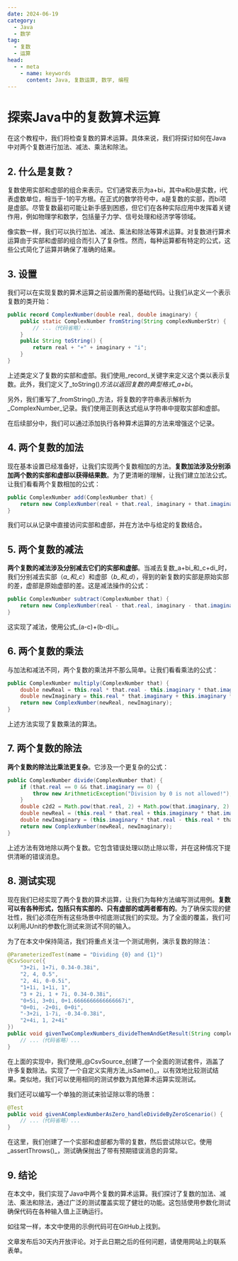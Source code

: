 ```yaml
---
date: 2024-06-19
category:
  - Java
  - 数学
tag:
  - 复数
  - 运算
head:
  - - meta
    - name: keywords
      content: Java, 复数运算, 数学, 编程
---
```

# 探索Java中的复数算术运算

在这个教程中，我们将检查复数的算术运算。具体来说，我们将探讨如何在Java中对两个复数进行加法、减法、乘法和除法。

## 2. 什么是复数？

复数使用实部和虚部的组合来表示。它们通常表示为a+bi，其中a和b是实数，i代表虚数单位，相当于-1的平方根。在正式的数学符号中，a是复数的实部，而bi项是虚部。尽管复数最初可能让新手感到困惑，但它们在各种实际应用中发挥着关键作用，例如物理学和数学，包括量子力学、信号处理和经济学等领域。

像实数一样，我们可以执行加法、减法、乘法和除法等算术运算。对复数进行算术运算由于实部和虚部的组合而引入了复杂性。然而，每种运算都有特定的公式，这些公式简化了运算并确保了准确的结果。

## 3. 设置

我们可以在实现复数的算术运算之前设置所需的基础代码。让我们从定义一个表示复数的类开始：

```java
public record ComplexNumber(double real, double imaginary) {
    public static ComplexNumber fromString(String complexNumberStr) {
        // ...（代码省略）...
    }
    public String toString() {
        return real + "+" + imaginary + "i";
    }
}
```

上述类定义了复数的实部和虚部。我们使用_record_关键字来定义这个类以表示复数。此外，我们定义了_toString()_方法以返回复数的典型格式_a+bi_。

另外，我们重写了_fromString()_方法，将复数的字符串表示解析为_ComplexNumber_记录。我们使用正则表达式组从字符串中提取实部和虚部。

在后续部分中，我们可以通过添加执行各种算术运算的方法来增强这个记录。

## 4. 两个复数的加法

现在基本设置已经准备好，让我们实现两个复数相加的方法。**复数加法涉及分别添加两个数的实部和虚部以获得结果数**。为了更清晰的理解，让我们建立加法公式。让我们看看两个复数相加的公式：

```java
public ComplexNumber add(ComplexNumber that) {
    return new ComplexNumber(real + that.real, imaginary + that.imaginary);
}
```

我们可以从记录中直接访问实部和虚部，并在方法中与给定的复数结合。

## 5. 两个复数的减法

**两个复数的减法涉及分别减去它们的实部和虚部**。当减去复数_a+bi_和_c+di_时，我们分别减去实部（_a_和_c_）和虚部（_b_和_d_），得到的新复数的实部是原始实部的差，虚部是原始虚部的差。这是减法操作的公式：

```java
public ComplexNumber subtract(ComplexNumber that) {
    return new ComplexNumber(real - that.real, imaginary - that.imaginary);
}
```

这实现了减法，使用公式_(a-c)+(b-d)i_。

## 6. 两个复数的乘法

与加法和减法不同，两个复数的乘法并不那么简单。让我们看看乘法的公式：

```java
public ComplexNumber multiply(ComplexNumber that) {
    double newReal = this.real * that.real - this.imaginary * that.imaginary;
    double newImaginary = this.real * that.imaginary + this.imaginary * that.real;
    return new ComplexNumber(newReal, newImaginary);
}
```

上述方法实现了复数乘法的算法。

## 7. 两个复数的除法

**两个复数的除法比乘法更复杂**。它涉及一个更复杂的公式：

```java
public ComplexNumber divide(ComplexNumber that) {
    if (that.real == 0 && that.imaginary == 0) {
        throw new ArithmeticException("Division by 0 is not allowed!");
    }
    double c2d2 = Math.pow(that.real, 2) + Math.pow(that.imaginary, 2);
    double newReal = (this.real * that.real + this.imaginary * that.imaginary) / c2d2;
    double newImaginary = (this.imaginary * that.real - this.real * that.imaginary) / c2d2;
    return new ComplexNumber(newReal, newImaginary);
}
```

上述方法有效地除以两个复数。它包含错误处理以防止除以零，并在这种情况下提供清晰的错误消息。

## 8. 测试实现

现在我们已经实现了两个复数的算术运算，让我们为每种方法编写测试用例。**复数可以有各种形式，包括只有实部的、只有虚部的或两者都有的**。为了确保实现的健壮性，我们必须在所有这些场景中彻底测试我们的实现。为了全面的覆盖，我们可以利用JUnit的参数化测试来测试不同的输入。

为了在本文中保持简洁，我们将重点关注一个测试用例，演示复数的除法：

```java
@ParameterizedTest(name = "Dividing {0} and {1}")
@CsvSource({
    "3+2i, 1+7i, 0.34-0.38i",
    "2, 4, 0.5",
    "2, 4i, 0-0.5i",
    "1+1i, 1+1i, 1",
    "3 + 2i, 1 + 7i, 0.34-0.38i",
    "0+5i, 3+0i, 0+1.6666666666666667i",
    "0+0i, -2+0i, 0+0i",
    "-3+2i, 1-7i, -0.34-0.38i",
    "2+4i, 1, 2+4i"
})
public void givenTwoComplexNumbers_divideThemAndGetResult(String complexStr1, String complexStr2, String expectedStr) {
    // ...（代码省略）...
}
```

在上面的实现中，我们使用_@CsvSource_创建了一个全面的测试套件，涵盖了许多复数除法。实现了一个自定义实用方法_isSame()_，以有效地比较测试结果。类似地，我们可以使用相同的测试参数为其他算术运算实现测试。

我们还可以编写一个单独的测试来验证除以零的场景：

```java
@Test
public void givenAComplexNumberAsZero_handleDivideByZeroScenario() {
    // ...（代码省略）...
}
```

在这里，我们创建了一个实部和虚部都为零的复数，然后尝试除以它。使用_assertThrows()_，测试确保抛出了带有预期错误消息的异常。

## 9. 结论

在本文中，我们实现了Java中两个复数的算术运算。我们探讨了复数的加法、减法、乘法和除法，通过广泛的测试覆盖实现了健壮的功能。这包括使用参数化测试确保代码在各种输入值上正确运行。

如往常一样，本文中使用的示例代码可在GitHub上找到。

文章发布后30天内开放评论。对于此日期之后的任何问题，请使用网站上的联系表单。